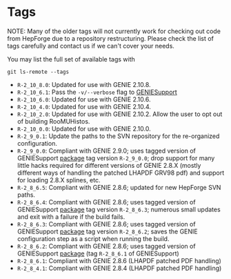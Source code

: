 # Tags

NOTE: Many of the older tags will not currently work for checking out code
from HepForge due to a repository restructuring. Please check the list of 
tags carefully and contact us if we can't cover your needs.

You may list the full set of available tags with

    git ls-remote --tags

* `R-2_10_8.0`: Updated for use with GENIE 2.10.8.
* `R-2_10_6.1`: Pass the `-v/--verbose` flag to 
[GENIESupport](https://github.com/GENIEMC/GENIESupport)
* `R-2_10_6.0`: Updated for use with GENIE 2.10.6.
* `R-2_10_4.0`: Updated for use with GENIE 2.10.4.
* `R-2_10_2.0`: Updated for use with GENIE 2.10.2. Allow the user to opt
out of building RooMUHistos.
* `R-2_10_0.0`: Updated for use with GENIE 2.10.0.
* `R-2_9_0.1`: Update the paths to the SVN repository for the re-organized
configuration.
* `R-2_9_0.0`: Compliant with GENIE 2.9.0; uses tagged version of GENIESupport
[package](https://github.com/GENIEMC/GENIESupport) tag version `R-2_9_0.0`;
drop support for many little hacks required for different versions of GENIE
2.8.X (mostly different ways of handling the patched LHAPDF GRV98 pdf) and
support for loading 2.8.X splines, etc.
* `R-2_8_6.5`: Compliant with GENIE 2.8.6; updated for new HepForge SVN
paths.
* `R-2_8_6.4`: Compliant with GENIE 2.8.6; uses tagged version of GENIESupport
[package](https://github.com/GENIEMC/GENIESupport) tag version `R-2_8_6.3`;
numerous small updates and exit with a failure if the build fails. 
* `R-2_8_6.3`: Compliant with GENIE 2.8.6; uses tagged version of GENIESupport
[package](https://github.com/GENIEMC/GENIESupport) tag version `R-2_8_6.2`;
saves the GENIE configuration step as a script when running the build.
* `R-2_8_6.2`: Compliant with GENIE 2.8.6; uses tagged version of GENIESupport
[package](https://github.com/GENIEMC/GENIESupport) (tag `R-2_8_6.1` of
GENIESupport)
* `R-2_8_6.1`: Compliant with GENIE 2.8.6 (LHAPDF patched PDF handling)
* `R-2_8_4.1`: Compliant with GENIE 2.8.4 (LHAPDF patched PDF handling)
